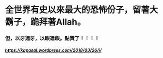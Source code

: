 # 全世界有史以來最大的恐怖份子，留著大鬍子，跪拜著Allah。
### 但，以牙還牙，以眼還眼。點贊了！！！！
##### https://kapasal.wordpress.com/2018/03/26/i/
